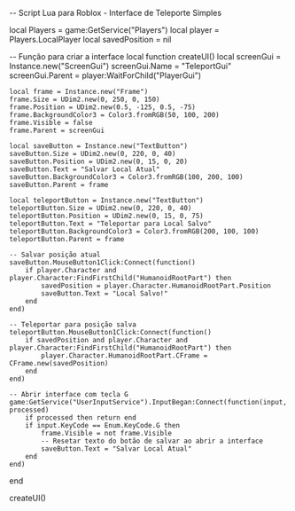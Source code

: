 -- Script Lua para Roblox - Interface de Teleporte Simples

local Players = game:GetService("Players")
local player = Players.LocalPlayer
local savedPosition = nil

-- Função para criar a interface
local function createUI()
    local screenGui = Instance.new("ScreenGui")
    screenGui.Name = "TeleportGui"
    screenGui.Parent = player:WaitForChild("PlayerGui")

    local frame = Instance.new("Frame")
    frame.Size = UDim2.new(0, 250, 0, 150)
    frame.Position = UDim2.new(0.5, -125, 0.5, -75)
    frame.BackgroundColor3 = Color3.fromRGB(50, 100, 200)
    frame.Visible = false
    frame.Parent = screenGui

    local saveButton = Instance.new("TextButton")
    saveButton.Size = UDim2.new(0, 220, 0, 40)
    saveButton.Position = UDim2.new(0, 15, 0, 20)
    saveButton.Text = "Salvar Local Atual"
    saveButton.BackgroundColor3 = Color3.fromRGB(100, 200, 100)
    saveButton.Parent = frame

    local teleportButton = Instance.new("TextButton")
    teleportButton.Size = UDim2.new(0, 220, 0, 40)
    teleportButton.Position = UDim2.new(0, 15, 0, 75)
    teleportButton.Text = "Teleportar para Local Salvo"
    teleportButton.BackgroundColor3 = Color3.fromRGB(200, 100, 100)
    teleportButton.Parent = frame

    -- Salvar posição atual
    saveButton.MouseButton1Click:Connect(function()
        if player.Character and player.Character:FindFirstChild("HumanoidRootPart") then
            savedPosition = player.Character.HumanoidRootPart.Position
            saveButton.Text = "Local Salvo!"
        end
    end)

    -- Teleportar para posição salva
    teleportButton.MouseButton1Click:Connect(function()
        if savedPosition and player.Character and player.Character:FindFirstChild("HumanoidRootPart") then
            player.Character.HumanoidRootPart.CFrame = CFrame.new(savedPosition)
        end
    end)

    -- Abrir interface com tecla G
    game:GetService("UserInputService").InputBegan:Connect(function(input, processed)
        if processed then return end
        if input.KeyCode == Enum.KeyCode.G then
            frame.Visible = not frame.Visible
            -- Resetar texto do botão de salvar ao abrir a interface
            saveButton.Text = "Salvar Local Atual"
        end
    end)
end

createUI()
